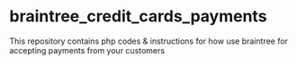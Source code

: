 # braintree_credit_cards_payments
This repository contains php codes &amp; instructions for how use braintree for accepting payments from your customers
